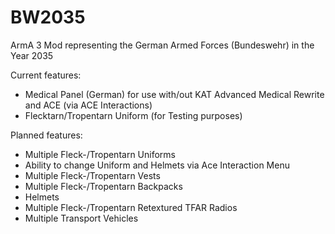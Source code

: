 # BW2035
ArmA 3 Mod representing the German Armed Forces (Bundeswehr) in the Year 2035

Current features:

- Medical Panel (German) for use with/out KAT Advanced Medical Rewrite and ACE (via ACE Interactions)
- Flecktarn/Tropentarn Uniform (for Testing purposes)

Planned features:

- Multiple Fleck-/Tropentarn Uniforms
- Ability to change Uniform and Helmets via Ace Interaction Menu
- Multiple Fleck-/Tropentarn Vests
- Multiple Fleck-/Tropentarn Backpacks
- Helmets
- Multiple Fleck-/Tropentarn Retextured TFAR Radios
- Multiple Transport Vehicles